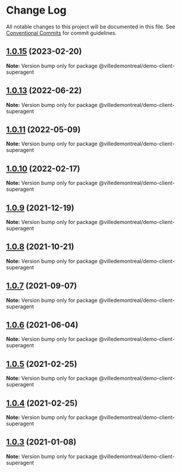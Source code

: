# Change Log

All notable changes to this project will be documented in this file.
See [Conventional Commits](https://conventionalcommits.org) for commit guidelines.

## [1.0.15](https://github.com/VilledeMontreal/authentication-nodejs-lib/compare/v1.0.14...v1.0.15) (2023-02-20)

**Note:** Version bump only for package @villedemontreal/demo-client-superagent





## [1.0.13](https://github.com/VilledeMontreal/authentication-nodejs-lib/compare/v1.0.12...v1.0.13) (2022-06-22)

**Note:** Version bump only for package @villedemontreal/demo-client-superagent





## [1.0.11](https://github.com/VilledeMontreal/authentication-nodejs-lib/compare/v1.0.10...v1.0.11) (2022-05-09)

**Note:** Version bump only for package @villedemontreal/demo-client-superagent





## [1.0.10](https://github.com/VilledeMontreal/authentication-nodejs-lib/compare/v1.0.9...v1.0.10) (2022-02-17)

**Note:** Version bump only for package @villedemontreal/demo-client-superagent





## [1.0.9](https://github.com/VilledeMontreal/authentication-nodejs-lib/compare/v1.0.8...v1.0.9) (2021-12-19)

**Note:** Version bump only for package @villedemontreal/demo-client-superagent





## [1.0.8](https://github.com/VilledeMontreal/authentication-nodejs-lib/compare/v1.0.7...v1.0.8) (2021-10-21)

**Note:** Version bump only for package @villedemontreal/demo-client-superagent





## [1.0.7](https://github.com/VilledeMontreal/authentication-nodejs-lib/compare/v1.0.6...v1.0.7) (2021-09-07)

**Note:** Version bump only for package @villedemontreal/demo-client-superagent





## [1.0.6](https://github.com/VilledeMontreal/authentication-nodejs-lib/compare/v1.0.5...v1.0.6) (2021-06-04)

**Note:** Version bump only for package @villedemontreal/demo-client-superagent





## [1.0.5](https://github.com/VilledeMontreal/authentication-nodejs-lib/compare/v1.0.4...v1.0.5) (2021-02-25)

**Note:** Version bump only for package @villedemontreal/demo-client-superagent





## [1.0.4](https://github.com/VilledeMontreal/authentication-nodejs-lib/compare/v1.0.3...v1.0.4) (2021-02-25)

**Note:** Version bump only for package @villedemontreal/demo-client-superagent





## [1.0.3](https://github.com/VilledeMontreal/authentication-nodejs-lib/compare/v1.0.2...v1.0.3) (2021-01-08)

**Note:** Version bump only for package @villedemontreal/demo-client-superagent
